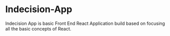 # Indecision-App
Indecision App is basic Front End React Application build based on focusing all the basic concepts of React.
